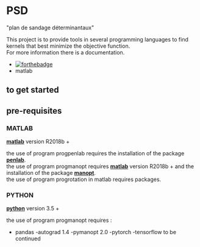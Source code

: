 # PSD

"plan de sandage déterminantaux"

This project is to provide tools in several programming languages to find kernels that best minimize the objective function.  
For more information there is a documentation.  

- [![forthebadge](http://forthebadge.com/images/badges/made-with-python.svg)](http://forthebadge.com)
- matlab


## to get started


## pre-requisites

### MATLAB

**[matlab](https://fr.mathworks.com/products/matlab.html)** version R2018b +

the use of program progpenlab requires the installation of the package **[penlab](https://web.mat.bham.ac.uk/kocvara/penlab/)**.  
the use of program progmanopt requires **[matlab](https://fr.mathworks.com/products/matlab.html)**  version R2018b + and the installation of the package **[manopt](https://www.manopt.org/tutorial.html)**.  
the use of program progrotation in matlab requires packages.

### PYTHON

**[python](https://www.python.org/)** version 3.5 +

the use of program progmanopt requires :
- pandas 
-autograd 1.4
-pymanopt 2.0
-pytorch
-tensorflow to be continued




<!-- banane -->





